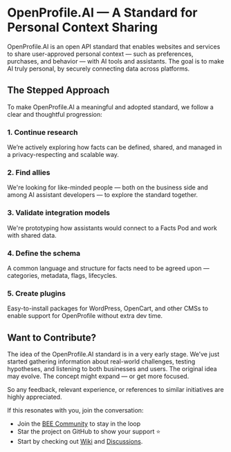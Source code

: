 # OpenProfile.AI — A Standard for Personal Context Sharing

OpenProfile.AI is an open API standard that enables websites and services to share user-approved personal context — such as preferences, purchases, and behavior — with AI tools and assistants. The goal is to make AI truly personal, by securely connecting data across platforms.

## The Stepped Approach

To make OpenProfile.AI a meaningful and adopted standard, we follow a clear and thoughtful progression:

### 1. Continue research 

We’re actively exploring how facts can be defined, shared, and managed in a privacy-respecting and scalable way.

### 2. Find allies 

We're looking for like-minded people — both on the business side and among AI assistant developers — to explore the standard together.

### 3. Validate integration models 

We're prototyping how assistants would connect to a Facts Pod and work with shared data.

### 4. Define the schema 

A common language and structure for facts need to be agreed upon — categories, metadata, flags, lifecycles.

### 5. Create plugins 

Easy-to-install packages for WordPress, OpenCart, and other CMSs to enable support for OpenProfile without extra dev time.

## Want to Contribute?

The idea of the OpenProfile.AI standard is in a very early stage.
We’ve just started gathering information about real-world challenges, testing hypotheses, and listening to both businesses and users.
The original idea may evolve. The concept might expand — or get more focused.

So any feedback, relevant experience, or references to similar initiatives are highly appreciated.

If this resonates with you, join the conversation:
 - Join the [BEE Community](https://wearecommunity.io/communities/bee-community) to stay in the loop
 - Star the project on GitHub to show your support ⭐
 - Start by checking out [Wiki](https://github.com/modanets/openprofile.ai/wiki) and [Discussions](https://github.com/modanets/openprofile.ai/discussions).

